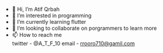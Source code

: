 - 👋 Hi, I’m Atif Qrbah 
- 👀 I’m interested in programming
- 🌱 I’m currently learning flutter 
- 💞️ I’m looking to collaborate on porgrammers to learn more
- 📫 How to reach me  
  twitter - @A_T_F_10
  email - rrooro710@gamil.com

<!---
A-T-F-10/A-T-F-10 is a ✨ special ✨ repository because its `README.md` (this file) appears on your GitHub profile.
You can click the Preview link to take a look at your changes.
--->
